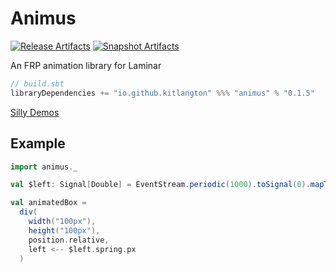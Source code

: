 # Animus

[![Release Artifacts][Badge-SonatypeReleases]][Link-SonatypeReleases]
[![Snapshot Artifacts][Badge-SonatypeSnapshots]][Link-SonatypeSnapshots]

An FRP animation library for Laminar

```sbt
// build.sbt
libraryDependencies += "io.github.kitlangton" %%% "animus" % "0.1.5"
```

[Silly Demos](https://animus-examples.surge.sh)

## Example

```scala
import animus._

val $left: Signal[Double] = EventStream.periodic(1000).toSignal(0).mapToValue(Random.nextDouble() * 1000)

val animatedBox =
  div(
    width("100px"),
    height("100px"),
    position.relative,
    left <-- $left.spring.px
  )
```

[Badge-SonatypeReleases]: https://img.shields.io/nexus/r/https/oss.sonatype.org/io.github.kitlangton/animus_2.13.svg "Sonatype Releases"
[Badge-SonatypeSnapshots]: https://img.shields.io/nexus/s/https/oss.sonatype.org/io.github.kitlangton/animus_2.13.svg "Sonatype Snapshots"
[Link-SonatypeSnapshots]: https://oss.sonatype.org/content/repositories/snapshots/io/github/kitlangton/animus_2.13/ "Sonatype Snapshots"
[Link-SonatypeReleases]: https://oss.sonatype.org/content/repositories/releases/io/github/kitlangton/animus_2.13/ "Sonatype Releases"
